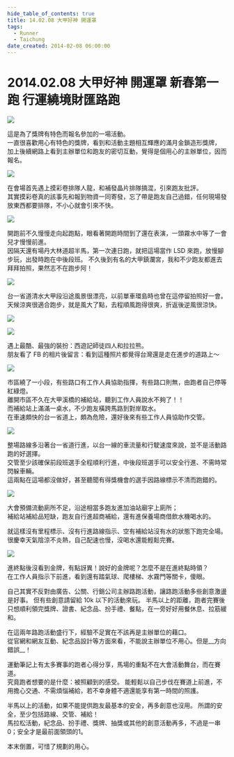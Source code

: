 ```yaml
---
hide_table_of_contents: true
title: 14.02.08 大甲好神 開運罩
tags:
  - Runner
  - Taichung
date_created: 2014-02-08 06:00:00
---
```


2014.02.08 大甲好神 開運罩 新春第一跑 行運繞境財匯路跑
==============================================

![](https://lh3.googleusercontent.com/mJVBWsWC90kjM7nOZKOuFp8Vbc7JejF5MallxIXYWC4=w800-h600-no)

這是為了獎牌有特色而報名參加的一場活動。  
一直很喜歡用心有特色的獎牌，看到和活動主題相互輝應的滿月金鎖造形獎牌，
加上後續網路上看到主辦單位和跑友的密切互動，覺得是個用心的主辦單位，因而報名。

![](https://lh6.googleusercontent.com/-2zz2RteSBTA/UvhAhuBZ8CI/AAAAAAAAB9w/bRR_UaGTgo4/w1254-h836-no/IMG_3428.jpg)

在會場首先遇上摸彩卷排隊人龍，和補發晶片排隊搞混，引來跑友批評。  
其實摸彩卷真的該事先和報到物資一同寄發，忘了帶是跑友自己過錯，任何現場發放東西都要排隊，不小心就會引來不快。

![](https://lh4.googleusercontent.com/-36gWJtdjb34/UvhAiSgi1-I/AAAAAAAACAY/9NVy5H7CWe0/w1254-h836-no/IMG_3430.jpg)

開跑前不久慢慢走向起跑點，眼看著開跑時間到了還在表演，一頭霧水中等了一會兒才慢慢前進。  
因隔天還有場丹大林道超半馬，第一次連日跑，就把這場當作 LSD 來跑，放慢腳步玩，出發時跑在中後段班。
不久後到有名的大甲鎮瀾宮，我和不少跑友都進去拜拜拍照，果然志不在跑步阿！

![](https://lh5.googleusercontent.com/VbyFuwIDjlEASvP3XeoXUyOZp-MYdaVhSAMgeQ8LGkM=w1254-h836-no)

台一省道清水大甲段沿途風景很漂亮，以前單車環島時也曾在這停留拍照好一會。  
天候涼爽很適合跑步，就是風大了點，去程順風跑得很爽，折返後逆風很涼快。

![](https://lh6.googleusercontent.com/-to5w8uL2BXw/UvhAjvL5mVI/AAAAAAAAB-U/TgSW7TsBmhI/w1254-h836-no/IMG_3433.jpg)

![](https://lh6.googleusercontent.com/ktRUgb0T139MoWXgkeWVXXPmCunn1njjoQxNT8OEjZk=w1254-h836-no)

遇上最酷、最強的裝扮：西遊記師徒四人和拉拉熊。  
朋友看了 FB 的相片後留言：看到這種照片都覺得台灣還是走在進步的道路上～

![](https://lh3.googleusercontent.com/-rLCT95D7zU0/UvhAi-71eCI/AAAAAAAAB-I/RF0ZBlWqEOM/w1254-h836-no/IMG_3432.jpg)

市區繞了一小段，有些路口有工作人員協助指揮，有些路口則無，由跑者自己停等紅綠燈。  
離開市區不久在大甲溪橋的補給站，聽到工作人員說水不夠了！！  
而補給站上滿滿一桌水，不少跑友橫跨馬路到對岸取水。  
在車速頗快的台一省道上，頗為危險，還好後來有些工作人員協助作交管。

![](https://lh3.googleusercontent.com/-hF4_Rc7TEU4/UvhAj3tpCEI/AAAAAAAAB-Y/_8ZgMpxdqrE/w1254-h836-no/IMG_3434.jpg)

整場路線多沿著台一省道行進，以台一線的車流量和行駛速度來說，並不是活動路跑的好選擇。  
交管至少該確保前段班選手全程順利行進，中後段班選手可以安全行進、不需時常閃躲車輛。  
這兩點在這場都沒做好，甚至聽聞有得獎機會的選手因路線標示不清而跑錯的。

![](https://lh5.googleusercontent.com/-mfD1WUVBjIw/UvhAmIxdBCI/AAAAAAAACAY/H74eEHqNA2s/w556-h835-no/_SUE4725.jpg)

大會預備流動廁所不足，沿途相當多跑友進加油站廟宇上廁所；  
補給站補給品短缺，跑友自行進超商補給，還有進保養場商借飲水機喝水的。

就這樣沒有里程標示、沒有行進路線指示、空有補給站沒有水的狀態下跑完全場。  
很慶幸天氣陰涼不炎熱，自己配速也慢，沒喝水還能輕鬆完賽。

![](https://lh5.googleusercontent.com/-9bxro2ad8fQ/UvhAgw0AN2I/AAAAAAAACAY/cbGMs_NZXtI/s836-no/IMG_3426.jpg)

進終點後沒看到金牌，有點訝異！說好的金牌呢？怎麼不是在進終點時領？  
在工作人員指示下前進，看到還有踏氣球、爬樓梯、水霧門等關卡，傻眼。

自己其實不反對由廣告、公關、行銷公司主辦路跑活動，讓路跑活動多些創意激盪是好事。
但有些創意請留給 10k 以下的活動來玩。
半馬以上的距離，跑者完賽後只想順利領完獎牌、證書、紀念品、扮手禮、餐點，在一旁好好用餐休息、拉筋緩和。

在這兩年路跑活動盛行下，經驗不足實在不該再是主辦單位的藉口。  
從官網和網友互動、紀念品設計等方面來看，不能說主辦單位不用心。但是__方向錯誤__！

運動筆記上有太多賽事的跑者心得分享，馬場的重點不在大會活動舞台，而在賽道。  
究竟跑者想要的是什麼：被照顧到的感受。
能輕鬆以自己步伐在賽道上前進，不用擔心交通、不需煩惱補給，若不幸身體不適還能享有第一時間的照護。

半馬以上的活動，如果不能提供跑友最基本的安全，再多創意也沒用。
所謂的安全，至少包括路線、交管、補給！  
馬拉松活動，紀念品、扮手禮、獎牌、抽獎或其他的創意活動再多，不過是一串0；安全才是最前面領頭的1。

本末倒置，可惜了規劃的用心。
